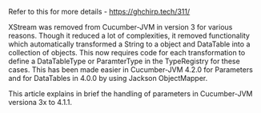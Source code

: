 Refer to this for more details - https://ghchirp.tech/311/

XStream was removed from Cucumber-JVM in version 3 for various reasons. Though it reduced a lot of complexities, it removed functionality which automatically transformed a String to a object and DataTable into a collection of objects. This now requires code for each transformation to define a DataTableType or ParamterType in the TypeRegistry for these cases. This has been made easier in Cucumber-JVM 4.2.0 for Parameters and for DataTables in 4.0.0 by using Jackson ObjectMapper.

This article explains in brief the handling of parameters in Cucumber-JVM versiona 3x to 4.1.1.
